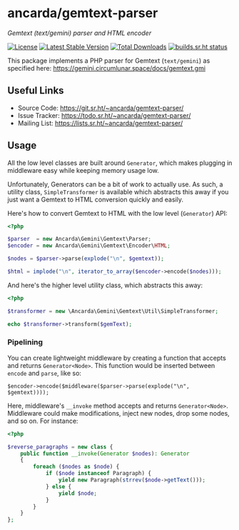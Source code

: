 # ancarda/gemtext-parser

_Gemtext (text/gemini) parser and HTML encoder_

[![License](https://img.shields.io/badge/license-MIT-teal)](https://choosealicense.com/licenses/mit/)
[![Latest Stable Version](https://poser.pugx.org/ancarda/gemtext-parser/v/stable)](https://packagist.org/packages/ancarda/gemtext-parser)
[![Total Downloads](https://poser.pugx.org/ancarda/gemtext-parser/downloads)](https://packagist.org/packages/ancarda/gemtext-parser)
[![builds.sr.ht status](https://builds.sr.ht/~ancarda/gemtext-parser.svg)](https://builds.sr.ht/~ancarda/gemtext-parser?)

This package implements a PHP parser for Gemtext (`text/gemini`) as specified
here: https://gemini.circumlunar.space/docs/gemtext.gmi

## Useful Links

* Source Code:   <https://git.sr.ht/~ancarda/gemtext-parser/>
* Issue Tracker: <https://todo.sr.ht/~ancarda/gemtext-parser/>
* Mailing List:  <https://lists.sr.ht/~ancarda/gemtext-parser/>

## Usage

All the low level classes are built around `Generator`, which makes plugging in
middleware easy while keeping memory usage low.

Unfortunately, Generators can be a bit of work to actually use. As such, a 
utility class, `SimpleTransformer` is available which abstracts this away if
you just want a Gemtext to HTML conversion quickly and easily.

Here's how to convert Gemtext to HTML with the low level (`Generator`) API:

```php
<?php

$parser  = new Ancarda\Gemini\Gemtext\Parser;
$encoder = new Ancarda\Gemini\Gemtext\Encoder\HTML;

$nodes = $parser->parse(explode("\n", $gemtext));

$html = implode("\n", iterator_to_array($encoder->encode($nodes)));
```

And here's the higher level utility class, which abstracts this away:

```php
<?php

$transformer = new \Ancarda\Gemini\Gemtext\Util\SimpleTransformer;

echo $transformer->transform($gemText);
```

### Pipelining

You can create lightweight middleware by creating a function that accepts and
returns `Generator<Node>`. This function would be inserted between `encode` and
`parse`, like so:

```
$encoder->encode($middleware($parser->parse(explode("\n", $gemtext))));
```

Here, middleware's `__invoke` method accepts and returns `Generator<Node>`.
Middleware could make modifications, inject new nodes, drop some nodes, and so
on. For instance:

```php
<?php

$reverse_paragraphs = new class {
    public function __invoke(Generator $nodes): Generator
    {
        foreach ($nodes as $node) {
            if ($node instanceof Paragraph) {
                yield new Paragraph(strrev($node->getText()));
            } else {
                yield $node;
            }
        }
    }
};
```
